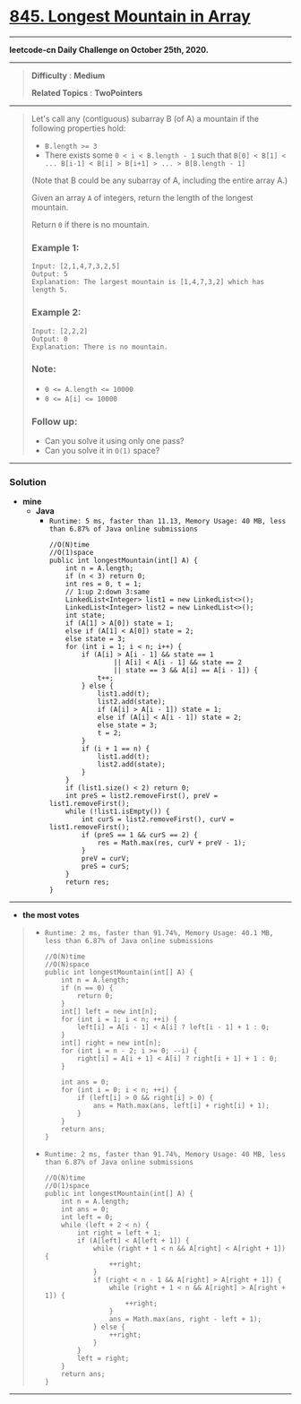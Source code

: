 # [845. Longest Mountain in Array](https://leetcode.com/problems/longest-mountain-in-array/)

---

**leetcode-cn Daily Challenge on October 25th, 2020.**

---

> **Difficulty** : **Medium**
>
> **Related Topics** : **TwoPointers**

---

> Let's call any (contiguous) subarray B (of A) a mountain if the following properties hold:
> * `B.length >= 3`
> * There exists some `0 < i < B.length - 1` such that `B[0] < B[1] < ... B[i-1] < B[i] > B[i+1] > ... > B[B.length - 1]`
>
> (Note that B could be any subarray of A, including the entire array A.)
>
> Given an array `A` of integers, return the length of the longest mountain.
>
> Return `0` if there is no mountain.
>
> ### Example 1:
> ```
> Input: [2,1,4,7,3,2,5]
> Output: 5
> Explanation: The largest mountain is [1,4,7,3,2] which has length 5.
> ```
>
> ### Example 2:
> ```
> Input: [2,2,2]
> Output: 0
> Explanation: There is no mountain.
> ```
>
> ### Note:
> * `0 <= A.length <= 10000`
> * `0 <= A[i] <= 10000`
>
> ### Follow up:
> * Can you solve it using only one pass?
> * Can you solve it in `O(1)` space?

---


### Solution
* **mine**
  * **Java**
    * `Runtime: 5 ms, faster than 11.13, Memory Usage: 40 MB, less than 6.87% of Java online submissions`
      ```
      //O(N)time
      //O(1)space
      public int longestMountain(int[] A) {
          int n = A.length;
          if (n < 3) return 0;
          int res = 0, t = 1;
          // 1:up 2:down 3:same
          LinkedList<Integer> list1 = new LinkedList<>();
          LinkedList<Integer> list2 = new LinkedList<>();
          int state;
          if (A[1] > A[0]) state = 1;
          else if (A[1] < A[0]) state = 2;
          else state = 3;
          for (int i = 1; i < n; i++) {
              if (A[i] > A[i - 1] && state == 1
                      || A[i] < A[i - 1] && state == 2
                      || state == 3 && A[i] == A[i - 1]) {
                  t++;
              } else {
                  list1.add(t);
                  list2.add(state);
                  if (A[i] > A[i - 1]) state = 1;
                  else if (A[i] < A[i - 1]) state = 2;
                  else state = 3;
                  t = 2;
              }
              if (i + 1 == n) {
                  list1.add(t);
                  list2.add(state);
              }
          }
          if (list1.size() < 2) return 0;
          int preS = list2.removeFirst(), preV = list1.removeFirst();
          while (!list1.isEmpty()) {
              int curS = list2.removeFirst(), curV = list1.removeFirst();
              if (preS == 1 && curS == 2) {
                  res = Math.max(res, curV + preV - 1);
              }
              preV = curV;
              preS = curS;
          }
          return res;
      }
      ```

---


* **the most votes**
>  * `Runtime: 2 ms, faster than 91.74%, Memory Usage: 40.1 MB, less than 6.87% of Java online submissions`
>    ```
>    //O(N)time
>    //O(N)space
>    public int longestMountain(int[] A) {
>        int n = A.length;
>        if (n == 0) {
>            return 0;
>        }
>        int[] left = new int[n];
>        for (int i = 1; i < n; ++i) {
>            left[i] = A[i - 1] < A[i] ? left[i - 1] + 1 : 0;
>        }
>        int[] right = new int[n];
>        for (int i = n - 2; i >= 0; --i) {
>            right[i] = A[i + 1] < A[i] ? right[i + 1] + 1 : 0;
>        }
>
>        int ans = 0;
>        for (int i = 0; i < n; ++i) {
>            if (left[i] > 0 && right[i] > 0) {
>                ans = Math.max(ans, left[i] + right[i] + 1);
>            }
>        }
>        return ans;
>    }
>    ```
>
>  * `Runtime: 2 ms, faster than 91.74%, Memory Usage: 40 MB, less than 6.87% of Java online submissions`
>    ```
>    //O(N)time
>    //O(1)space
>    public int longestMountain(int[] A) {
>        int n = A.length;
>        int ans = 0;
>        int left = 0;
>        while (left + 2 < n) {
>            int right = left + 1;
>            if (A[left] < A[left + 1]) {
>                while (right + 1 < n && A[right] < A[right + 1]) {
>                    ++right;
>                }
>                if (right < n - 1 && A[right] > A[right + 1]) {
>                    while (right + 1 < n && A[right] > A[right + 1]) {
>                        ++right;
>                    }
>                    ans = Math.max(ans, right - left + 1);
>                } else {
>                    ++right;
>                }
>            }
>            left = right;
>        }
>        return ans;
>    }
>    ```

---


